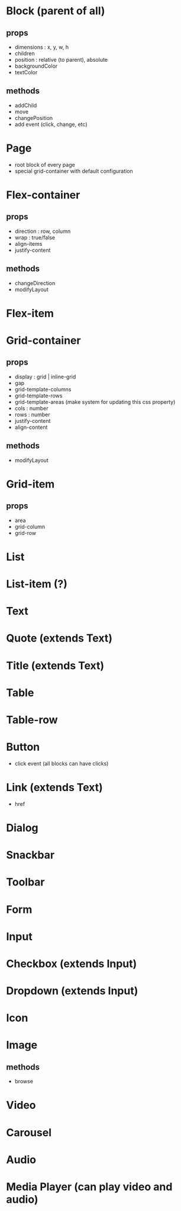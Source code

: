 # Block (parent of all)
## props
  - dimensions : x, y, w, h
  - children
  - position : relative (to parent), absolute
  - backgroundColor
  - textColor
## methods
  - addChild
  - move
  - changePosition
  - add event (click, change, etc)
# Page
  - root block of every page
  - special grid-container with default configuration
# Flex-container
## props
  - direction : row, column
  - wrap : true/false
  - align-items
  - justify-content
## methods
  - changeDirection
  - modifyLayout
# Flex-item
# Grid-container
## props
  - display : grid | inline-grid
  - gap
  - grid-template-columns
  - grid-template-rows
  - grid-template-areas (make system for updating this css property)
  - cols : number
  - rows : number
  - justify-content
  - align-content
## methods 
  - modifyLayout
# Grid-item
## props
  - area
  - grid-column 
  - grid-row
# List 
# List-item (?)
# Text
# Quote (extends Text)
# Title (extends Text)
# Table
# Table-row
# Button
  - click event (all blocks can have clicks)
# Link (extends Text)
  - href
# Dialog
# Snackbar 
# Toolbar
# Form
# Input
# Checkbox (extends Input)
# Dropdown (extends Input)
# Icon

# Image
## methods
  - browse
# Video
# Carousel
# Audio
# Media Player (can play video and audio)